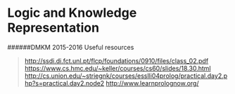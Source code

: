 Logic and Knowledge Representation
=======
######DMKM 2015-2016
Useful resources 
>http://ssdi.di.fct.unl.pt/flcp/foundations/0910/files/class_02.pdf
>https://www.cs.hmc.edu/~keller/courses/cs60/slides/18.30.html
>http://cs.union.edu/~striegnk/courses/esslli04prolog/practical.day2.php?s=practical.day2.node2
>http://www.learnprolognow.org/

